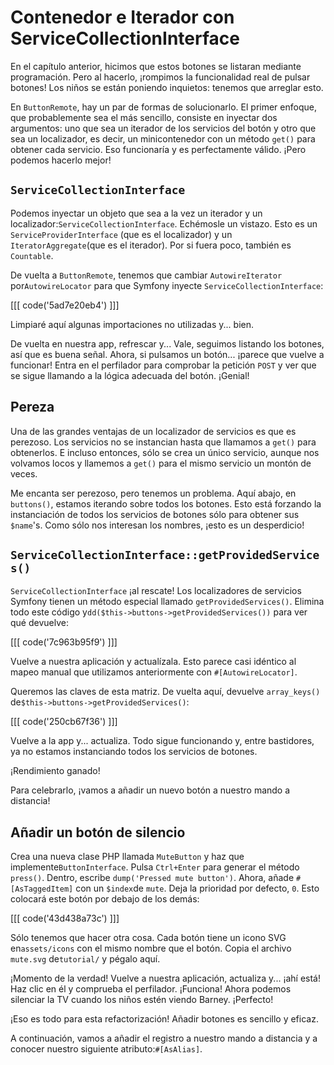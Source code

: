 # Contenedor e Iterador con ServiceCollectionInterface

En el capítulo anterior, hicimos que estos botones se listaran mediante programación. Pero al hacerlo, ¡rompimos la funcionalidad real de pulsar botones! Los niños se están poniendo inquietos: tenemos que arreglar esto.

En `ButtonRemote`, hay un par de formas de solucionarlo. El primer enfoque, que probablemente sea el más sencillo, consiste en inyectar dos argumentos: uno que sea un iterador de los servicios del botón y otro que sea un localizador, es decir, un minicontenedor con un método `get()` para obtener cada servicio. Eso funcionaría y es perfectamente válido. ¡Pero podemos hacerlo mejor!

## `ServiceCollectionInterface`

Podemos inyectar un objeto que sea a la vez un iterador y un localizador:`ServiceCollectionInterface`. Echémosle un vistazo. Esto es un `ServiceProviderInterface` (que es el localizador) y un `IteratorAggregate`(que es el iterador). Por si fuera poco, también es `Countable`.

De vuelta a `ButtonRemote`, tenemos que cambiar `AutowireIterator` por`AutowireLocator` para que Symfony inyecte `ServiceCollectionInterface`:

[[[ code('5ad7e20eb4') ]]]

Limpiaré aquí algunas importaciones no utilizadas y... bien.

De vuelta en nuestra app, refrescar y... Vale, seguimos listando los botones, así que es buena señal. Ahora, si pulsamos un botón... ¡parece que vuelve a funcionar! Entra en el perfilador para comprobar la petición `POST` y ver que se sigue llamando a la lógica adecuada del botón. ¡Genial!

## Pereza

Una de las grandes ventajas de un localizador de servicios es que es perezoso. Los servicios no se instancian hasta que llamamos a `get()` para obtenerlos. E incluso entonces, sólo se crea un único servicio, aunque nos volvamos locos y llamemos a `get()` para el mismo servicio un montón de veces.

Me encanta ser perezoso, pero tenemos un problema. Aquí abajo, en `buttons()`, estamos iterando sobre todos los botones. Esto está forzando la instanciación de todos los servicios de botones sólo para obtener sus `$name`'s. Como sólo nos interesan los nombres, ¡esto es un desperdicio!

## `ServiceCollectionInterface::getProvidedServices()`

`ServiceCollectionInterface` ¡al rescate! Los localizadores de servicios Symfony tienen un método especial llamado `getProvidedServices()`. Elimina todo este código y`dd($this->buttons->getProvidedServices())` para ver qué devuelve:

[[[ code('7c963b95f9') ]]]

Vuelve a nuestra aplicación y actualízala. Esto parece casi idéntico al mapeo manual que utilizamos anteriormente con `#[AutowireLocator]`.

Queremos las claves de esta matriz. De vuelta aquí, devuelve `array_keys()` de`$this->buttons->getProvidedServices()`:

[[[ code('250cb67f36') ]]]

Vuelve a la app y... actualiza. Todo sigue funcionando y, entre bastidores, ya no estamos instanciando todos los servicios de botones.

¡Rendimiento ganado!

Para celebrarlo, ¡vamos a añadir un nuevo botón a nuestro mando a distancia!

## Añadir un botón de silencio

Crea una nueva clase PHP llamada `MuteButton` y haz que implemente`ButtonInterface`. Pulsa `Ctrl+Enter` para generar el método `press()`. Dentro, escribe `dump('Pressed mute button')`. Ahora, añade `#[AsTaggedItem]` con un `$index`de `mute`. Deja la prioridad por defecto, `0`. Esto colocará este botón por debajo de los demás:

[[[ code('43d438a73c') ]]]

Sólo tenemos que hacer otra cosa. Cada botón tiene un icono SVG en`assets/icons` con el mismo nombre que el botón. Copia el archivo `mute.svg` de`tutorial/` y pégalo aquí.

¡Momento de la verdad! Vuelve a nuestra aplicación, actualiza y... ¡ahí está! Haz clic en él y comprueba el perfilador. ¡Funciona! Ahora podemos silenciar la TV cuando los niños estén viendo Barney. ¡Perfecto!

¡Eso es todo para esta refactorización! Añadir botones es sencillo y eficaz.

A continuación, vamos a añadir el registro a nuestro mando a distancia y a conocer nuestro siguiente atributo:`#[AsAlias]`.
